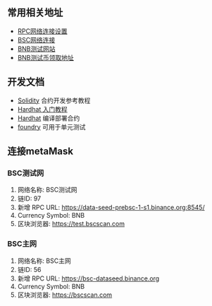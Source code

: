 ## 常用相关地址
- [RPC网络连接设置](https://docs.bnbchain.org/docs/rpc/)
- [BSC网络连接](https://docs.binance.org/smart-chain/developer/rpc.html#testnetchainid-0x61-97-in-decimal)
- [BNB测试网站](https://testnet.bscscan.com/)
- [BNB测试币领取地址](https://testnet.binance.org/faucet-smart)

## 开发文档
- [Solidity](https://solidity-cn.readthedocs.io/zh/develop/)
  合约开发参考教程
- [Hardhat 入门教程](https://learnblockchain.cn/article/1356)
- [Hardhat](https://learnblockchain.cn/docs/hardhat/getting-started/)
  编译部署合约
- [foundry](https://mirror.xyz/0xaaE7a1AD2764626d09a233a9bC06C38b413637cf/Z_BSs7ajgPE2NjOnyH73Uq5FBLGmDpOTeMtNwhazo3s)
  可用于单元测试



## 连接metaMask
### BSC测试网
1. 网络名称: BSC测试网
2. 链ID: 97
3. 新增 RPC URL: https://data-seed-prebsc-1-s1.binance.org:8545/
4. Currency Symbol: BNB
5. 区块浏览器: https://test.bscscan.com

### BSC主网
1. 网络名称: BSC主网
2. 链ID: 56
3. 新增 RPC URL: https://bsc-dataseed.binance.org
4. Currency Symbol: BNB
5. 区块浏览器: https://bscscan.com
